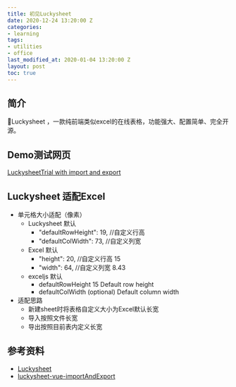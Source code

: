 ```yaml
---
title: 初见Luckysheet
date: 2020-12-24 13:20:00 Z
categories:
- learning
tags:
- utilities
- office
last_modified_at: 2020-01-04 13:20:00 Z
layout: post
toc: true
---
```


## 简介

🚀Luckysheet ，一款纯前端类似excel的在线表格，功能强大、配置简单、完全开源。

## Demo测试网页

[LuckysheetTrial with import and export](https://zzhang18.github.io/sgb/LuckySheetTrial)

## Luckysheet 适配Excel
* 单元格大小适配（像素）
  * Luckysheet 默认         
    * "defaultRowHeight": 19, //自定义行高
    * "defaultColWidth": 73, //自定义列宽
  * Excel 默认
    * "height": 20, //自定义行高 15
    * "width": 64, //自定义列宽 8.43 
  * exceljs 默认
    * defaultRowHeight	15	Default row height
    * defaultColWidth	(optional)	Default column width
* 适配思路
  * 新建sheet时将表格自定义大小为Excel默认长宽
  * 导入按照文件长宽
  * 导出按照目前表内定义长宽

## 参考资料

* [Luckysheet](https://github.com/mengshukeji/Luckysheet)
* [luckysheet-vue-importAndExport](https://github.com/oy-paddy/luckysheet-vue-importAndExport)
